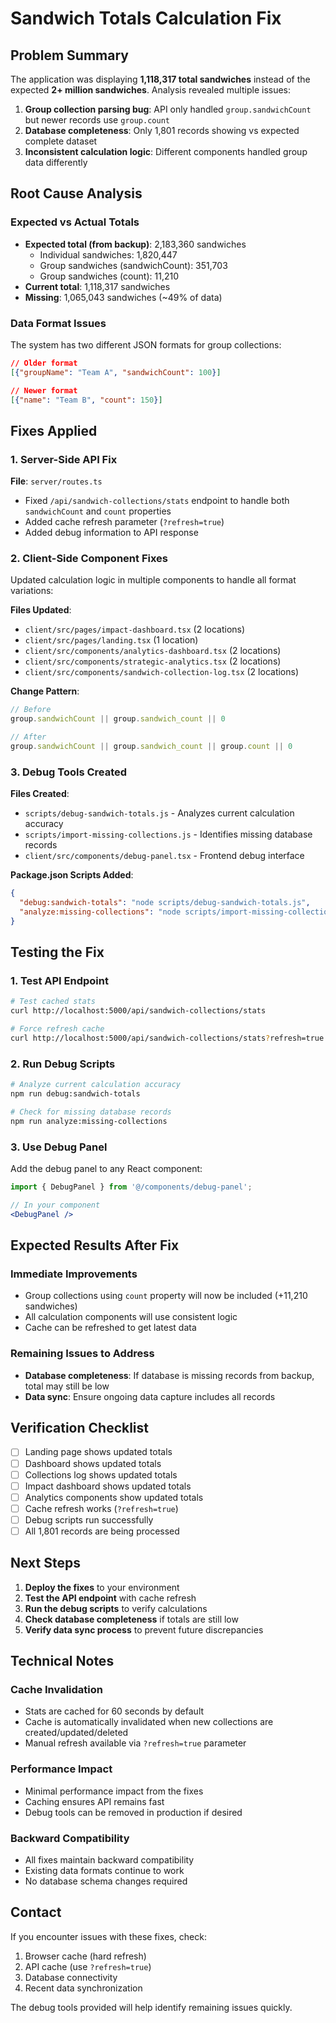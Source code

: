# Sandwich Totals Calculation Fix

## Problem Summary

The application was displaying **1,118,317 total sandwiches** instead of the expected **2+ million sandwiches**. Analysis revealed multiple issues:

1. **Group collection parsing bug**: API only handled `group.sandwichCount` but newer records use `group.count`
2. **Database completeness**: Only 1,801 records showing vs expected complete dataset
3. **Inconsistent calculation logic**: Different components handled group data differently

## Root Cause Analysis

### Expected vs Actual Totals
- **Expected total (from backup)**: 2,183,360 sandwiches
  - Individual sandwiches: 1,820,447
  - Group sandwiches (sandwichCount): 351,703
  - Group sandwiches (count): 11,210
- **Current total**: 1,118,317 sandwiches
- **Missing**: 1,065,043 sandwiches (~49% of data)

### Data Format Issues
The system has two different JSON formats for group collections:
```json
// Older format
[{"groupName": "Team A", "sandwichCount": 100}]

// Newer format  
[{"name": "Team B", "count": 150}]
```

## Fixes Applied

### 1. Server-Side API Fix
**File**: `server/routes.ts`
- Fixed `/api/sandwich-collections/stats` endpoint to handle both `sandwichCount` and `count` properties
- Added cache refresh parameter (`?refresh=true`)
- Added debug information to API response

### 2. Client-Side Component Fixes
Updated calculation logic in multiple components to handle all format variations:

**Files Updated**:
- `client/src/pages/impact-dashboard.tsx` (2 locations)
- `client/src/pages/landing.tsx` (1 location)
- `client/src/components/analytics-dashboard.tsx` (2 locations)
- `client/src/components/strategic-analytics.tsx` (2 locations)
- `client/src/components/sandwich-collection-log.tsx` (2 locations)

**Change Pattern**:
```javascript
// Before
group.sandwichCount || group.sandwich_count || 0

// After  
group.sandwichCount || group.sandwich_count || group.count || 0
```

### 3. Debug Tools Created
**Files Created**:
- `scripts/debug-sandwich-totals.js` - Analyzes current calculation accuracy
- `scripts/import-missing-collections.js` - Identifies missing database records
- `client/src/components/debug-panel.tsx` - Frontend debug interface

**Package.json Scripts Added**:
```json
{
  "debug:sandwich-totals": "node scripts/debug-sandwich-totals.js",
  "analyze:missing-collections": "node scripts/import-missing-collections.js"
}
```

## Testing the Fix

### 1. Test API Endpoint
```bash
# Test cached stats
curl http://localhost:5000/api/sandwich-collections/stats

# Force refresh cache
curl http://localhost:5000/api/sandwich-collections/stats?refresh=true
```

### 2. Run Debug Scripts
```bash
# Analyze current calculation accuracy
npm run debug:sandwich-totals

# Check for missing database records
npm run analyze:missing-collections
```

### 3. Use Debug Panel
Add the debug panel to any React component:
```jsx
import { DebugPanel } from '@/components/debug-panel';

// In your component
<DebugPanel />
```

## Expected Results After Fix

### Immediate Improvements
- Group collections using `count` property will now be included (+11,210 sandwiches)
- All calculation components will use consistent logic
- Cache can be refreshed to get latest data

### Remaining Issues to Address
- **Database completeness**: If database is missing records from backup, total may still be low
- **Data sync**: Ensure ongoing data capture includes all records

## Verification Checklist

- [ ] Landing page shows updated totals
- [ ] Dashboard shows updated totals  
- [ ] Collections log shows updated totals
- [ ] Impact dashboard shows updated totals
- [ ] Analytics components show updated totals
- [ ] Cache refresh works (`?refresh=true`)
- [ ] Debug scripts run successfully
- [ ] All 1,801 records are being processed

## Next Steps

1. **Deploy the fixes** to your environment
2. **Test the API endpoint** with cache refresh
3. **Run the debug scripts** to verify calculations
4. **Check database completeness** if totals are still low
5. **Verify data sync process** to prevent future discrepancies

## Technical Notes

### Cache Invalidation
- Stats are cached for 60 seconds by default
- Cache is automatically invalidated when new collections are created/updated/deleted
- Manual refresh available via `?refresh=true` parameter

### Performance Impact
- Minimal performance impact from the fixes
- Caching ensures API remains fast
- Debug tools can be removed in production if desired

### Backward Compatibility
- All fixes maintain backward compatibility
- Existing data formats continue to work
- No database schema changes required

## Contact

If you encounter issues with these fixes, check:
1. Browser cache (hard refresh)
2. API cache (use `?refresh=true`)
3. Database connectivity
4. Recent data synchronization

The debug tools provided will help identify remaining issues quickly.